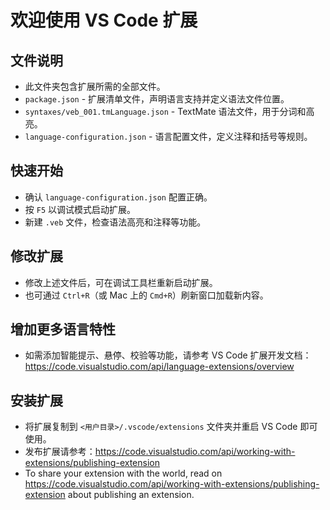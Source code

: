 # 欢迎使用 VS Code 扩展

## 文件说明

* 此文件夹包含扩展所需的全部文件。
* `package.json` - 扩展清单文件，声明语言支持并定义语法文件位置。
* `syntaxes/veb_001.tmLanguage.json` - TextMate 语法文件，用于分词和高亮。
* `language-configuration.json` - 语言配置文件，定义注释和括号等规则。

## 快速开始

* 确认 `language-configuration.json` 配置正确。
* 按 `F5` 以调试模式启动扩展。
* 新建 `.veb` 文件，检查语法高亮和注释等功能。

## 修改扩展

* 修改上述文件后，可在调试工具栏重新启动扩展。
* 也可通过 `Ctrl+R`（或 Mac 上的 `Cmd+R`）刷新窗口加载新内容。

## 增加更多语言特性

* 如需添加智能提示、悬停、校验等功能，请参考 VS Code 扩展开发文档：https://code.visualstudio.com/api/language-extensions/overview

## 安装扩展

* 将扩展复制到 `<用户目录>/.vscode/extensions` 文件夹并重启 VS Code 即可使用。
* 发布扩展请参考：https://code.visualstudio.com/api/working-with-extensions/publishing-extension
* To share your extension with the world, read on https://code.visualstudio.com/api/working-with-extensions/publishing-extension about publishing an extension.
